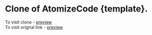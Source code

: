 # Clone of AtomizeCode {template}.
To visit clone - <a href="https://kapilrohilla.github.io/atomizeCode">preview</a> <br>
To visit orignal link - <a href="https://atomizecode.com/">preview</a>